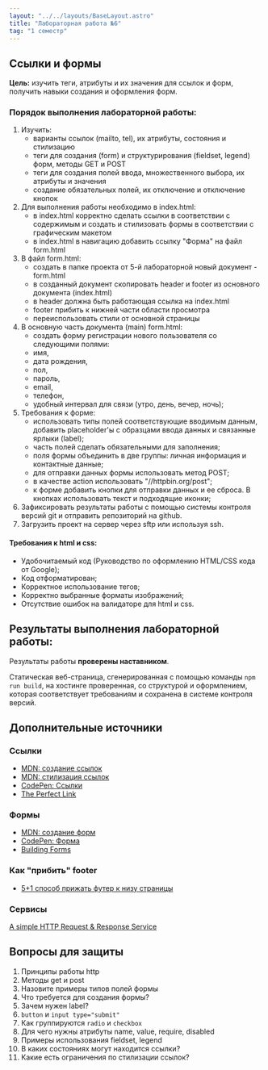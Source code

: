 ```yaml
---
layout: "../../layouts/BaseLayout.astro"
title: "Лабораторная работа №6"
tag: "1 семестр"
---
```


## Ссылки и формы

**Цель:** изучить теги, атрибуты и их значения для ссылок и форм, получить навыки создания и оформления форм.

### Порядок выполнения лабораторной работы:

1. Изучить:
   - варианты ссылок (mailto, tel), их атрибуты, состояния и стилизацию
   - теги для создания (form) и структурирования (fieldset, legend) форм, методы GET и POST
   - теги для создания полей ввода, множественного выбора, их атрибуты и значения
   - создание обязательных полей, их отключение и отключение кнопок
2. Для выполнения работы необходимо в index.html:
   - в index.html корректно сделать ссылки в соответствии с содержимым и создать и стилизовать формы в соответствии с графическим макетом
   - в index.html в навигацию добавить ссылку "Форма" на файл form.html
3. В файл form.html:
   - создать в папке проекта от 5-й лабораторной новый документ - form.html
   - в созданный документ скопировать header и footer из основного документа (index.html)
   - в header должна быть работающая ссылка на index.html
   - footer прибить к нижней части области просмотра
   - переиспользовать стили от основной страницы
4. В основную часть документа (main) form.html:
   - создать форму регистрации нового пользователя со следующими полями:
   - имя,
   - дата рождения,
   - пол,
   - пароль,
   - email,
   - телефон,
   - удобный интервал для связи (утро, день, вечер, ночь);
5. Требования к форме:
   - использовать типы полей соответствующие вводимым данным, добавить placeholder'ы с образцами ввода данных и связанные ярлыки (label);
   - часть полей сделать обязательными для заполнения;
   - поля формы объединить в две группы: личная информация и контактные данные;
   - для отправки данных формы использовать метод POST;
   - в качестве action использовать "//httpbin.org/post";
   - к форме добавить кнопки для отправки данных и ее сброса. В кнопках использовать текст и подходящие иконки;
6. Зафиксировать результаты работы с помощью системы контроля версий git и отправить репозиторий на github.
7. Загрузить проект на сервер через sftp или используя ssh.

#### Требования к html и css:

- Удобочитаемый код (Руководство по оформлению HTML/CSS кода от Google);
- Код отформатирован;
- Корректное использование тегов;
- Корректно выбранные форматы изображений;
- Отсутствие ошибок на валидаторе для html и css.

## Результаты выполнения лабораторной работы:

Результаты работы **проверены наставником**.

Статическая веб-страница, сгенерированная с помощью команды `npm run build`, на хостинге проверенная, со структурой и оформлением, которая соответствует требованиям и сохранена в системе контроля версий.

## Дополнительные источники

### Ссылки

- [MDN: создание ссылок](https://developer.mozilla.org/ru/docs/Learn/HTML/Introduction_to_HTML/Creating_hyperlinks)
- [MDN: стилизация ссылок](https://developer.mozilla.org/ru/docs/Learn/CSS/Styling_text/Styling_links)
- [CodePen: Ссылки](https://codepen.io/slavaver/pen/WNEpwwN)
- [The Perfect Link](https://www.a11y-collective.com/blog/the-perfect-link/)

### Формы

- [MDN: создание форм](https://developer.mozilla.org/ru/docs/Learn/Forms/Your_first_form)
- [CodePen: Форма](https://codepen.io/slavaver/details/rNzyMJV)
- [Building Forms](https://learn.shayhowe.com/html-css/building-forms/)

### Как "прибить" footer

- [5+1 способ прижать футер к низу страницы](https://css-tricks.com/a-clever-sticky-footer-technique/)

### Сервисы

[A simple HTTP Request & Response Service](https://httpbin.org/)

## Вопросы для защиты

1. Принципы работы http
1. Методы get и post
1. Назовите примеры типов полей формы
1. Что требуется для создания формы?
1. Зачем нужен label?
1. `button` и `input type="submit"`
1. Как группируются `radio` и `checkbox`
1. Для чего нужны атрибуты name, value, require, disabled
1. Примеры использования fieldset, legend
1. В каких состояниях могут находится ссылки?
1. Какие есть ограничения по стилизации ссылок?
